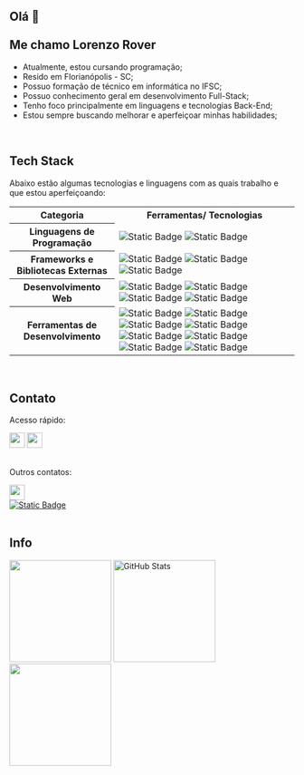 ## Olá 👋 <br><br> Me chamo Lorenzo Rover

- Atualmente, estou cursando programação;
- Resido em Florianópolis - SC;
- Possuo formação de técnico em informática no IFSC;
- Possuo conhecimento geral em desenvolvimento Full-Stack;
- Tenho foco principalmente em linguagens e tecnologias Back-End;
- Estou sempre buscando melhorar e aperfeiçoar minhas habilidades;

<br>

## Tech Stack

Abaixo estão algumas tecnologias e linguagens com as quais trabalho e que estou aperfeiçoando:

<div>
  <table>
    <tr>
      <th>Categoria</th>
      <th>Ferramentas/ Tecnologias</th>
    </tr>
    <tr>
      <th>Linguagens de Programação</th>
      <td>
        <img alt="Static Badge" src="https://img.shields.io/badge/Java-black">
        <img alt="Static Badge" src="https://img.shields.io/badge/SQL-black">
      </td>
    </tr>
    <tr>
      <th>Frameworks e Bibliotecas Externas</th>
      <td>
        <img alt="Static Badge" src="https://img.shields.io/badge/Spring%20Framework-black?logo=spring">
        <img alt="Static Badge" src="https://img.shields.io/badge/Gson-black?style=flat-square">
        <img alt="Static Badge" src="https://img.shields.io/badge/Jtokkit-black?style=flat-square">
      </td>
    </tr>
    <tr>
      <th>Desenvolvimento Web</th>
      <td>
        <img alt="Static Badge" src="https://img.shields.io/badge/HTML-black?logo=html5">
        <img alt="Static Badge" src="https://img.shields.io/badge/CSS-black?logo=css3&logoColor=%231572B6">
        <img alt="Static Badge" src="https://img.shields.io/badge/JavaScript-black?logo=javascript">
        <img alt="Static Badge" src="https://img.shields.io/badge/JSON-black?logo=json&logoColor=%23f7b500">
      </td>
    </tr>
    <tr>
      <th>Ferramentas de Desenvolvimento</th>
      <td>
        <img alt="Static Badge" src="https://img.shields.io/badge/VS%20Code-black">
        <img alt="Static Badge" src="https://img.shields.io/badge/IntelliJ%20IDEA-black?logo=intellijidea&logoColor=black&labelColor=white">
        <img alt="Static Badge" src="https://img.shields.io/badge/Eclipse%20IDE-black?logo=eclipseide&logoColor=%232C2255">
        <img alt="Static Badge" src="https://img.shields.io/badge/Git-black?logo=git">
        <img alt="Static Badge" src="https://img.shields.io/badge/GitHub-black?logo=github">
        <img alt="Static Badge" src="https://img.shields.io/badge/MySQL-black?logo=mysql&labelColor=white">
        <img alt="Static Badge" src="https://img.shields.io/badge/PostgreSQL-black?logo=postgresql&labelColor=white">
        <img alt="Static Badge" src="https://img.shields.io/badge/Swagger-black?logo=swagger&logoColor=%2385EA2D">
      </td>
    </tr>
  </table>
</div>

<br>

## Contato

<div>
<p>Acesso rápido:</p>
<a href = "https://www.linkedin.com/in/lorenzo-rover" target="_blank"><img height="27em" loading="lazy" src="https://img.shields.io/badge/linkedin-%230A66C2?style=for-the-badge&logo=linkedin&logoColor=white"></a>
<a href = "mailto:lorenzo.rover66@gmail.com" target="_blank"><img height="27em" loading="lazy" src="https://img.shields.io/badge/gmail-%23EA4335?style=for-the-badge&logo=gmail&logoColor=white"></a>
<br><br>

<p>Outros contatos:</p>
<img height="27em" loading="lazy" src="https://img.shields.io/badge/user%3A%20Rakard-grey?style=flat-square&logo=discord&logoColor=white&label=Discord&labelColor=%235865F2"><br>
<a href="https://lorenzorover.github.io/portfolio/" target="_blank"><img alt="Static Badge" src="https://img.shields.io/badge/portfolio-black?style=for-the-badge"></a>

</div>

<br>

## Info

<div>
  <img height="180em" src="https://github-readme-stats.vercel.app/api/top-langs/?username=lorenzorover&layout=compact&langs_count=7&theme=blue-green"/>
  <img height="180em" src="https://github-readme-stats.vercel.app/api?username=lorenzorover&show_icons=true&theme=blue-green" alt="GitHub Stats">
  <img height="180em" src="https://github-readme-streak-stats.herokuapp.com/?user=lorenzorover&theme=blue-green"/>
</div>

<!--
O ícone JavaScript foi retirado do site Simple Icons, licenciado sob a MIT License.
-->
